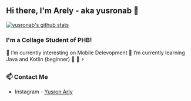 ## Hi there, I'm Arely - aka yusronab 👋

[![yusronab's github stats](https://github-readme-stats.vercel.app/api?username=yusronab)](https://github.com/yusronab/yusronab)

### I'm a Collage Student of PHB!
 🔭 I’m currently interesting on Mobile Delevopment
 🌱 I’m currently learning Java and Kotlin (beginner)
 👯 
 🥅 
 ⚡ 

### 📫 Contact Me
- Instagram - [Yusron Arly](https://instagram.com/yusr0nab)

